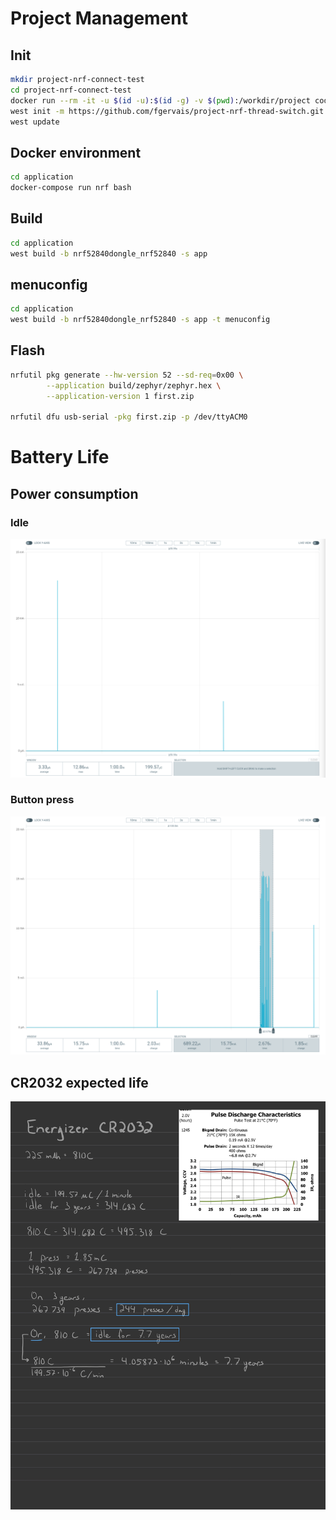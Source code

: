 # Project Management

## Init

```bash
mkdir project-nrf-connect-test
cd project-nrf-connect-test
docker run --rm -it -u $(id -u):$(id -g) -v $(pwd):/workdir/project coderbyheart/fw-nrfconnect-nrf-docker:v1.8-branch bash
west init -m https://github.com/fgervais/project-nrf-thread-switch.git .
west update
```

## Docker environment

```bash
cd application
docker-compose run nrf bash
```

## Build

```bash
cd application
west build -b nrf52840dongle_nrf52840 -s app
```

## menuconfig

```bash
cd application
west build -b nrf52840dongle_nrf52840 -s app -t menuconfig
```

## Flash

```bash
nrfutil pkg generate --hw-version 52 --sd-req=0x00 \
        --application build/zephyr/zephyr.hex \
        --application-version 1 first.zip

nrfutil dfu usb-serial -pkg first.zip -p /dev/ttyACM0
```

# Battery Life

## Power consumption

### Idle

![Idle Consumption](assets/img/idle-consumption.png)

### Button press

![Press Consumption](assets/img/press-consumption.png)

## CR2032 expected life

![Expected Life](assets/img/battery-life-calculation.jpg)
